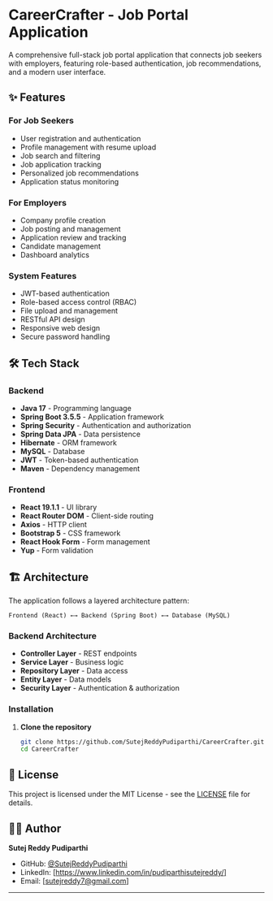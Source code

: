# CareerCrafter - Job Portal Application
A comprehensive full-stack job portal application that connects job seekers with employers, featuring role-based authentication, job recommendations, and a modern user interface.

## ✨ Features

### For Job Seekers
- User registration and authentication
- Profile management with resume upload
- Job search and filtering
- Job application tracking
- Personalized job recommendations
- Application status monitoring

### For Employers
- Company profile creation
- Job posting and management
- Application review and tracking
- Candidate management
- Dashboard analytics

### System Features
- JWT-based authentication
- Role-based access control (RBAC)
- File upload and management
- RESTful API design
- Responsive web design
- Secure password handling

## 🛠 Tech Stack

### Backend
- **Java 17** - Programming language
- **Spring Boot 3.5.5** - Application framework
- **Spring Security** - Authentication and authorization
- **Spring Data JPA** - Data persistence
- **Hibernate** - ORM framework
- **MySQL** - Database
- **JWT** - Token-based authentication
- **Maven** - Dependency management

### Frontend
- **React 19.1.1** - UI library
- **React Router DOM** - Client-side routing
- **Axios** - HTTP client
- **Bootstrap 5** - CSS framework
- **React Hook Form** - Form management
- **Yup** - Form validation

## 🏗 Architecture

The application follows a layered architecture pattern:

```
Frontend (React) ←→ Backend (Spring Boot) ←→ Database (MySQL)
```

### Backend Architecture
- **Controller Layer** - REST endpoints
- **Service Layer** - Business logic
- **Repository Layer** - Data access
- **Entity Layer** - Data models
- **Security Layer** - Authentication & authorization

### Installation

1. **Clone the repository**
   ```bash
   git clone https://github.com/SutejReddyPudiparthi/CareerCrafter.git
   cd CareerCrafter
   ```

## 📄 License

This project is licensed under the MIT License - see the [LICENSE](LICENSE) file for details.

## 👨‍💻 Author

**Sutej Reddy Pudiparthi**
- GitHub: [@SutejReddyPudiparthi](https://github.com/SutejReddyPudiparthi)
- LinkedIn: [https://www.linkedin.com/in/pudiparthisutejreddy/]
- Email: [sutejreddy7@gmail.com]

---
